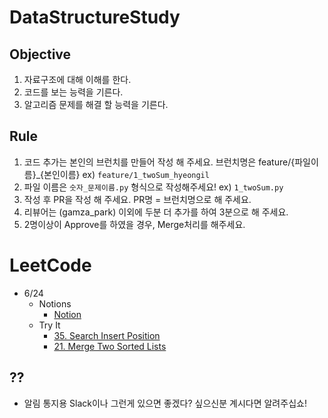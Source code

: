 # DataStructureStudy

## Objective
1. 자료구조에 대해 이해를 한다.
2. 코드를 보는 능력을 기른다.
3. 알고리즘 문제를 해결 할 능력을 기른다.

## Rule
1. 코드 추가는 본인의 브런치를 만들어 작성 해 주세요. 브런치명은 feature/{파일이름}_{본인이름} ex) `feature/1_twoSum_hyeongil`
2. 파일 이름은 `숫자_문제이름.py` 형식으로 작성해주세요! ex) `1_twoSum.py`
3. 작성 후 PR을 작성 해 주세요. PR명 = 브런치명으로 해 주세요.
4. 리뷰어는 (gamza_park) 이외에 두분 더 추가를 하여 3분으로 해 주세요.
5. 2명이상이 Approve를 하였을 경우, Merge처리를 해주세요.

# LeetCode
- 6/24 
  - Notions
    - [Notion](https://almond-horn-824.notion.site/6-24-Study-d64516fb77a74afd9c6f7626edf3393f?pvs=4)
  - Try It
    - [35. Search Insert Position](https://leetcode.com/problems/search-insert-position/)
    - [21. Merge Two Sorted Lists](https://leetcode.com/problems/merge-two-sorted-lists/)

## ??
- 알림 통지용 Slack이나 그런게 있으면 좋겠다? 싶으신분 계시다면 알려주십쇼!